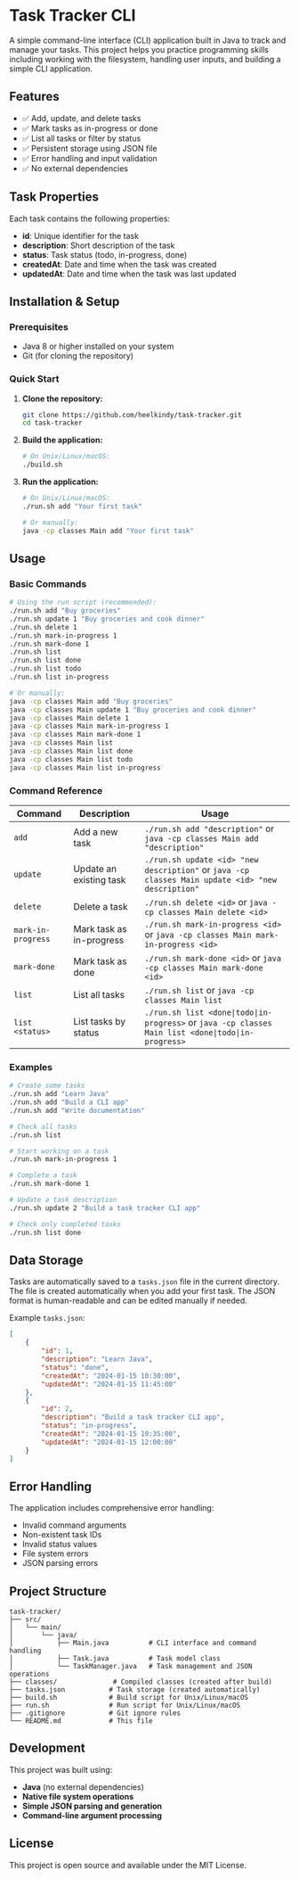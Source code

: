# Task Tracker CLI

A simple command-line interface (CLI) application built in Java to track and manage your tasks. This project helps you practice programming skills including working with the filesystem, handling user inputs, and building a simple CLI application.

## Features

-   ✅ Add, update, and delete tasks
-   ✅ Mark tasks as in-progress or done
-   ✅ List all tasks or filter by status
-   ✅ Persistent storage using JSON file
-   ✅ Error handling and input validation
-   ✅ No external dependencies

## Task Properties

Each task contains the following properties:

-   **id**: Unique identifier for the task
-   **description**: Short description of the task
-   **status**: Task status (todo, in-progress, done)
-   **createdAt**: Date and time when the task was created
-   **updatedAt**: Date and time when the task was last updated

## Installation & Setup

### Prerequisites

-   Java 8 or higher installed on your system
-   Git (for cloning the repository)

### Quick Start

1. **Clone the repository:**

    ```bash
    git clone https://github.com/heelkindy/task-tracker.git
    cd task-tracker
    ```

2. **Build the application:**

    ```bash
    # On Unix/Linux/macOS:
    ./build.sh
    ```

3. **Run the application:**

    ```bash
    # On Unix/Linux/macOS:
    ./run.sh add "Your first task"

    # Or manually:
    java -cp classes Main add "Your first task"
    ```

## Usage

### Basic Commands

```bash
# Using the run script (recommended):
./run.sh add "Buy groceries"
./run.sh update 1 "Buy groceries and cook dinner"
./run.sh delete 1
./run.sh mark-in-progress 1
./run.sh mark-done 1
./run.sh list
./run.sh list done
./run.sh list todo
./run.sh list in-progress

# Or manually:
java -cp classes Main add "Buy groceries"
java -cp classes Main update 1 "Buy groceries and cook dinner"
java -cp classes Main delete 1
java -cp classes Main mark-in-progress 1
java -cp classes Main mark-done 1
java -cp classes Main list
java -cp classes Main list done
java -cp classes Main list todo
java -cp classes Main list in-progress
```

### Command Reference

| Command            | Description              | Usage                                                                                               |
| ------------------ | ------------------------ | --------------------------------------------------------------------------------------------------- |
| `add`              | Add a new task           | `./run.sh add "description"` or `java -cp classes Main add "description"`                           |
| `update`           | Update an existing task  | `./run.sh update <id> "new description"` or `java -cp classes Main update <id> "new description"`   |
| `delete`           | Delete a task            | `./run.sh delete <id>` or `java -cp classes Main delete <id>`                                       |
| `mark-in-progress` | Mark task as in-progress | `./run.sh mark-in-progress <id>` or `java -cp classes Main mark-in-progress <id>`                   |
| `mark-done`        | Mark task as done        | `./run.sh mark-done <id>` or `java -cp classes Main mark-done <id>`                                 |
| `list`             | List all tasks           | `./run.sh list` or `java -cp classes Main list`                                                     |
| `list <status>`    | List tasks by status     | `./run.sh list <done\|todo\|in-progress>` or `java -cp classes Main list <done\|todo\|in-progress>` |

### Examples

```bash
# Create some tasks
./run.sh add "Learn Java"
./run.sh add "Build a CLI app"
./run.sh add "Write documentation"

# Check all tasks
./run.sh list

# Start working on a task
./run.sh mark-in-progress 1

# Complete a task
./run.sh mark-done 1

# Update a task description
./run.sh update 2 "Build a task tracker CLI app"

# Check only completed tasks
./run.sh list done
```

## Data Storage

Tasks are automatically saved to a `tasks.json` file in the current directory. The file is created automatically when you add your first task. The JSON format is human-readable and can be edited manually if needed.

Example `tasks.json`:

```json
[
    {
        "id": 1,
        "description": "Learn Java",
        "status": "done",
        "createdAt": "2024-01-15 10:30:00",
        "updatedAt": "2024-01-15 11:45:00"
    },
    {
        "id": 2,
        "description": "Build a task tracker CLI app",
        "status": "in-progress",
        "createdAt": "2024-01-15 10:35:00",
        "updatedAt": "2024-01-15 12:00:00"
    }
]
```

## Error Handling

The application includes comprehensive error handling:

-   Invalid command arguments
-   Non-existent task IDs
-   Invalid status values
-   File system errors
-   JSON parsing errors

## Project Structure

```
task-tracker/
├── src/
│   └── main/
│       └── java/
│           ├── Main.java          # CLI interface and command handling
│           ├── Task.java          # Task model class
│           └── TaskManager.java   # Task management and JSON operations
├── classes/              # Compiled classes (created after build)
├── tasks.json           # Task storage (created automatically)
├── build.sh             # Build script for Unix/Linux/macOS
├── run.sh               # Run script for Unix/Linux/macOS
├── .gitignore           # Git ignore rules
└── README.md            # This file
```

## Development

This project was built using:

-   **Java** (no external dependencies)
-   **Native file system operations**
-   **Simple JSON parsing and generation**
-   **Command-line argument processing**

## License

This project is open source and available under the MIT License.
